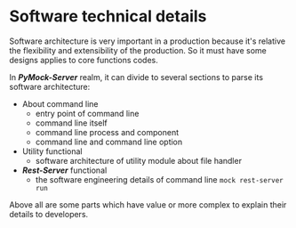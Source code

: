 # Software technical details

Software architecture is very important in a production because it's relative the flexibility and extensibility of the production.
So it must have some designs applies to core functions codes.

In **_PyMock-Server_** realm, it can divide to several sections to parse its software architecture:

* About command line
    * entry point of command line
    * command line itself
    * command line process and component
    * command line and command line option
* Utility functional
    * software architecture of utility module about file handler
* **_Rest-Server_** functional
    * the software engineering details of command line `mock rest-server run`

Above all are some parts which have value or more complex to explain their details to developers.
